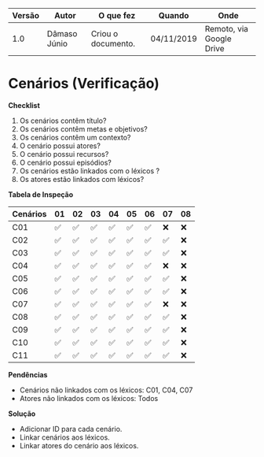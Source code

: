 |Versão| Autor | O que fez |  Quando | Onde |
|------|------| --------  |-------- | -----|
|1.0| Dâmaso Júnio | Criou o documento. |04/11/2019| Remoto, via Google Drive|

# Cenários (Verificação)

**Checklist**

1. Os cenários contêm título?
2. Os cenários contêm metas e objetivos?
3. Os cenários contêm um contexto?
4. O cenário possui atores?
5. O cenário possui recursos?
6. O cenário possui episódios?
7. Os cenários estão linkados com o léxicos ?
8. Os atores estão linkados com léxicos?

**Tabela de Inspeção**

| Cenários | 01 | 02 | 03 | 04 | 05 | 06 | 07 | 08 |
|-|-|-|-|-|-|-|-|-|
|C01|✅|✅|✅|✅|✅|✅|❌|❌|
|C02|✅|✅|✅|✅|✅|✅|✅|❌|
|C03|✅|✅|✅|✅|✅|✅|✅|❌|
|C04|✅|✅|✅|✅|✅|✅|❌|❌|
|C05|✅|✅|✅|✅|✅|✅|✅|❌|
|C06|✅|✅|✅|✅|✅|✅|✅|❌|
|C07|✅|✅|✅|✅|✅|✅|❌|❌|
|C08|✅|✅|✅|✅|✅|✅|✅|❌|
|C09|✅|✅|✅|✅|✅|✅|✅|❌|
|C10|✅|✅|✅|✅|✅|✅|✅|❌|
|C11|✅|✅|✅|✅|✅|✅|✅|❌|

**Pendências**

- Cenários não linkados com os léxicos: C01, C04, C07
- Atores não linkados com os léxicos: Todos

**Solução**

- Adicionar ID para cada cenário.
- Linkar cenários aos léxicos.
- Linkar atores do cenário aos léxicos.
